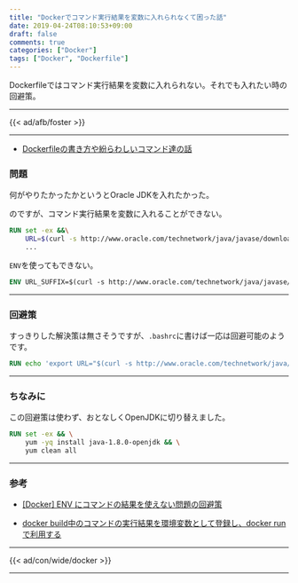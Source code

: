 ```yaml
---
title: "Dockerでコマンド実行結果を変数に入れられなくて困った話"
date: 2019-04-24T08:10:53+09:00
draft: false
comments: true
categories: ["Docker"]
tags: ["Docker", "Dockerfile"]
---
```


Dockerfileではコマンド実行結果を変数に入れられない。それでも入れたい時の回避策。

<!--more-->

---

{{< ad/afb/foster >}}

---

 - [Dockerfileの書き方や紛らわしいコマンド達の話](https://www.ted027.com/post/dockerfile)

### 問題

何がやりたかったかというとOracle JDKを入れたかった。

のですが、コマンド実行結果を変数に入れることができない。

```Dockerfile
RUN set -ex &&\
    URL=$(curl -s http://www.oracle.com/technetwork/java/javase/downloads/index.html | egrep -m1 -o '/technetwork/java/javase/downloads/jdk8-downloads-[0-9]+\.html') && \
    ...
```

`ENV`を使ってもできない。

```Dockerfile
ENV URL_SUFFIX=$(curl -s http://www.oracle.com/technetwork/java/javase/downloads/index.html | egrep -m1 -o '/technetwork/java/javase/downloads/jdk8-downloads-[0-9]+\.html')
```

---

### 回避策

すっきりした解決策は無さそうですが、`.bashrc`に書けば一応は回避可能のようです。

```Dockerfile
RUN echo 'export URL="$(curl -s http://www.oracle.com/technetwork/java/javase/downloads/index.html | egrep -m1 -o '/technetwork/java/javase/downloads/jdk8-downloads-[0-9]+\.html')"' >> ~/.bashrc
```

---

### ちなみに

この回避策は使わず、おとなしくOpenJDKに切り替えました。

```Dockerfile
RUN set -ex && \
    yum -yq install java-1.8.0-openjdk && \
    yum clean all
```

---

### 参考

- [[Docker] ENV にコマンドの結果を使えない問題の回避策](https://srz-zumix.blogspot.com/2017/05/docker-env.html)

- [docker build中のコマンドの実行結果を環境変数として登録し、docker runで利用する](https://qiita.com/c18t/items/e380a6bb586a595e1138)

---

{{< ad/con/wide/docker >}}

---